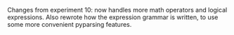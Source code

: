 Changes from experiment 10: now handles more math operators and logical expressions.  Also rewrote how the expression grammar is written, to use some more convenient pyparsing features.

